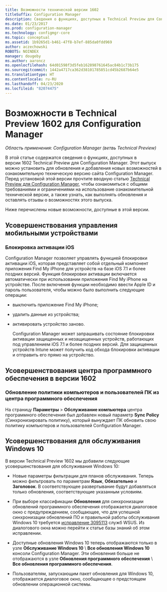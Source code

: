 ```yaml
---
title: Возможности технической версии 1602
titleSuffix: Configuration Manager
description: Сведения о функциях, доступных в Technical Preview для Configuration Manager, версия 1602.
ms.date: 01/23/2017
ms.prod: configuration-manager
ms.technology: configmgr-core
ms.topic: conceptual
ms.assetid: 1b9265d1-b461-47f8-b7ef-885da0fdd969
author: aczechowski
ROBOTS: NOINDEX
manager: dougeby
ms.author: aaroncz
ms.openlocfilehash: 64d01598f3d5feb162898761645ac84b1c73b175
ms.sourcegitcommit: 1442a4717ca362d38101785851cd45b2687b64e5
ms.translationtype: HT
ms.contentlocale: ru-RU
ms.lasthandoff: 04/23/2020
ms.locfileid: "82074475"
---
```

# <a name="capabilities-in-technical-preview-1602-for-configuration-manager"></a>Возможности в Technical Preview 1602 для Configuration Manager

*Область применения: Configuration Manager (ветвь Technical Preview)*

В этой статье содержатся сведения о функциях, доступных в версии 1602 Technical Preview для Configuration Manager. Этот выпуск можно установить для обновления и добавления новых возможностей в ознакомительную техническую версию сайта Configuration Manager. Перед установкой этой версии прочтите вводную статью [Technical Preview для Configuration Manager](../../core/get-started/technical-preview.md), чтобы ознакомиться с общими требованиями и ограничениями на использование ознакомительной технической версии, а также узнать, как выполнять обновления и оставлять отзывы о возможностях этого выпуска.  

 Ниже перечислены новые возможности, доступные в этой версии.  

##  <a name="improvements-to-mobile-device-management"></a><a name="BKMK_MDM"></a> Усовершенствования управления мобильными устройствами  

### <a name="ios-activation-lock"></a>Блокировка активации iOS  
 Configuration Manager позволяет управлять функцией блокировки активации iOS, которая представляет собой отдельный компонент приложения Find My iPhone для устройств на базе iOS 7.1 и более поздних версий. Функция блокировки активации включается автоматически при использовании приложения Find My iPhone на устройстве. После включения функции необходимо ввести Apple ID и пароль пользователя, чтобы можно было выполнить следующие операции:  

- выключить приложение Find My iPhone;  

- удалить данные из устройства;  

- активировать устройство заново.  

  Configuration Manager может запрашивать состояние блокировки активации защищенных и незащищенных устройств, работающих под управлением iOS 7.1 и более поздних версий. Для защищенных устройств Intune может получить код обхода блокировки активации и отправить его прямо на устройство.  

##  <a name="improvements-to-software-center-in-version-1602"></a><a name="BKMK_SC1601"></a> Усовершенствования центра программного обеспечения в версии 1602  

### <a name="refresh-pc-machine-and-user-policy-from-software-center"></a>Обновление политики компьютеров и пользователей ПК из центра программного обеспечения  
 На страницу **Параметры** > **Обслуживание компьютера** центра программного обеспечения был добавлен новый параметр **Sync Policy** (Синхронизировать политику), который вынуждает ПК обновить свою политику компьютеров и пользователей Configuration Manager.  

##  <a name="improvements-to-windows-10-servicing"></a><a name="BKMK_Win10Servicing"></a> Усовершенствования для обслуживания Windows 10  
 В версии Technical Preview 1602 мы добавили следующие усовершенствования для обслуживания Windows 10:  

-   Новые параметры фильтрации для планов обслуживания.  Теперь можно фильтровать по параметрам **Язык**, **Обязательно** и **Заголовок**. В соответствующее развертывание будут добавляться только обновления, соответствующие указанным условиям.  

-   При выборе классификации **Обновления** для синхронизации обновлений программного обеспечения отображается диалоговое окно с предупреждением, сообщающее, что для успешной синхронизации обновлений ПО и правильной работы обслуживания Windows 10 требуется [исправление 3095113](https://support.microsoft.com/kb/3095113) служб WSUS.  Из диалогового окна можно перейти к статье базы знаний об этом исправлении.  

-   Доступные обновления Windows 10 теперь отображаются только в узле **Обслуживание Windows 10** \ **Все обновления Windows 10** консоли Configuration Manager. Эти обновления больше не отображаются в узле **Обновления программного обеспечения** \ **Все обновления программного обеспечения**.  

-   Пользователям, запускающим пакет обновления для Windows 10, отображается диалоговое окно, сообщающее о предстоящем обновлении операционной системы.  
